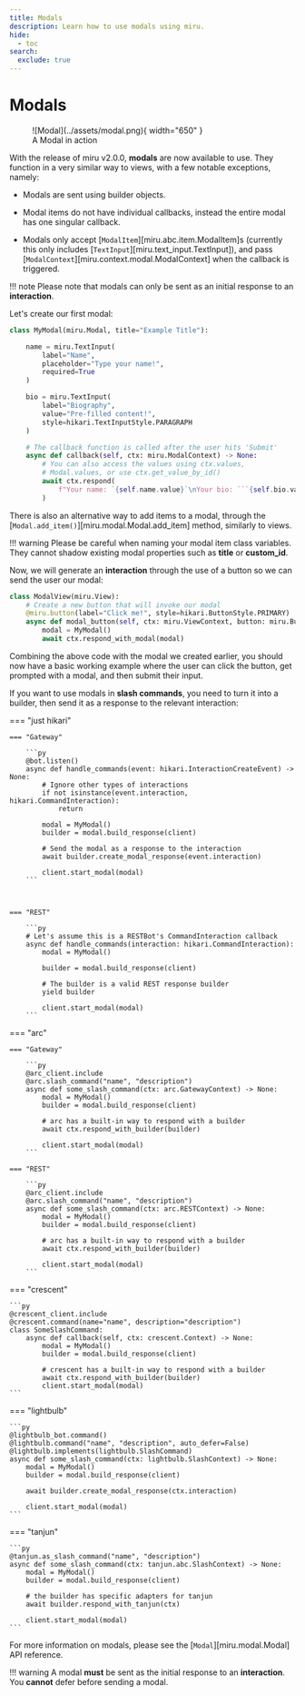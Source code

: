 ```yaml
---
title: Modals
description: Learn how to use modals using miru.
hide:
  - toc
search:
  exclude: true
---
```


# Modals

<figure markdown>
  ![Modal](../assets/modal.png){ width="650" }
  <figcaption>A Modal in action</figcaption>
</figure>

With the release of miru v2.0.0, **modals** are now available to use. They function in a very similar way to
views, with a few notable exceptions, namely:

- Modals are sent using builder objects.

- Modal items do not have individual callbacks, instead the entire modal has one singular callback.

- Modals only accept [`ModalItem`][miru.abc.item.ModalItem]s (currently this only includes [`TextInput`][miru.text_input.TextInput]), and pass [`ModalContext`][miru.context.modal.ModalContext] when the callback is triggered.


!!! note
    Please note that modals can only be sent as an initial response to an **interaction**.

Let's create our first modal:


```py
class MyModal(miru.Modal, title="Example Title"):

    name = miru.TextInput(
        label="Name",
        placeholder="Type your name!",
        required=True
    )

    bio = miru.TextInput(
        label="Biography",
        value="Pre-filled content!",
        style=hikari.TextInputStyle.PARAGRAPH
    )

    # The callback function is called after the user hits 'Submit'
    async def callback(self, ctx: miru.ModalContext) -> None:
        # You can also access the values using ctx.values,
        # Modal.values, or use ctx.get_value_by_id()
        await ctx.respond(
            f"Your name: `{self.name.value}`\nYour bio: ```{self.bio.value}```"
        )
```


There is also an alternative way to add items to a modal, through the [`Modal.add_item()`][miru.modal.Modal.add_item] method, similarly to views.

!!! warning
    Please be careful when naming your modal item class variables. They cannot shadow existing modal properties such as **title** or **custom_id**.

Now, we will generate an **interaction** through the use of a button so we can send the user our modal:

```py
class ModalView(miru.View):
    # Create a new button that will invoke our modal
    @miru.button(label="Click me!", style=hikari.ButtonStyle.PRIMARY)
    async def modal_button(self, ctx: miru.ViewContext, button: miru.Button) -> None:
        modal = MyModal()
        await ctx.respond_with_modal(modal)
```

Combining the above code with the modal we created earlier, you should now have a basic working example where the user can click the button,
get prompted with a modal, and then submit their input.

If you want to use modals in **slash commands**, you need to turn it into a builder, then send it as a response to the relevant interaction:

=== "just hikari"

    === "Gateway"

        ```py
        @bot.listen()
        async def handle_commands(event: hikari.InteractionCreateEvent) -> None:
            # Ignore other types of interactions
            if not isinstance(event.interaction, hikari.CommandInteraction):
                return

            modal = MyModal()
            builder = modal.build_response(client)

            # Send the modal as a response to the interaction
            await builder.create_modal_response(event.interaction)

            client.start_modal(modal)
        ```



    === "REST"

        ```py
        # Let's assume this is a RESTBot's CommandInteraction callback
        async def handle_commands(interaction: hikari.CommandInteraction):
            modal = MyModal()

            builder = modal.build_response(client)

            # The builder is a valid REST response builder
            yield builder

            client.start_modal(modal)
        ```

=== "arc"

    === "Gateway"

        ```py
        @arc_client.include
        @arc.slash_command("name", "description")
        async def some_slash_command(ctx: arc.GatewayContext) -> None:
            modal = MyModal()
            builder = modal.build_response(client)

            # arc has a built-in way to respond with a builder
            await ctx.respond_with_builder(builder)

            client.start_modal(modal)
        ```

    === "REST"

        ```py
        @arc_client.include
        @arc.slash_command("name", "description")
        async def some_slash_command(ctx: arc.RESTContext) -> None:
            modal = MyModal()
            builder = modal.build_response(client)

            # arc has a built-in way to respond with a builder
            await ctx.respond_with_builder(builder)

            client.start_modal(modal)
        ```

=== "crescent"

    ```py
    @crescent_client.include
    @crescent.command(name="name", description="description")
    class SomeSlashCommand:
        async def callback(self, ctx: crescent.Context) -> None:
            modal = MyModal()
            builder = modal.build_response(client)

            # crescent has a built-in way to respond with a builder
            await ctx.respond_with_builder(builder)
            client.start_modal(modal)
    ```

=== "lightbulb"

    ```py
    @lightbulb_bot.command()
    @lightbulb.command("name", "description", auto_defer=False)
    @lightbulb.implements(lightbulb.SlashCommand)
    async def some_slash_command(ctx: lightbulb.SlashContext) -> None:
        modal = MyModal()
        builder = modal.build_response(client)

        await builder.create_modal_response(ctx.interaction)

        client.start_modal(modal)
    ```

=== "tanjun"

    ```py
    @tanjun.as_slash_command("name", "description")
    async def some_slash_command(ctx: tanjun.abc.SlashContext) -> None:
        modal = MyModal()
        builder = modal.build_response(client)

        # the builder has specific adapters for tanjun
        await builder.respond_with_tanjun(ctx)

        client.start_modal(modal)
    ```

For more information on modals, please see the [`Modal`][miru.modal.Modal] API reference.

!!! warning
    A modal **must** be sent as the initial response to an **interaction**. You **cannot** defer before sending a modal.
